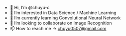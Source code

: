 - 👋 Hi, I’m @chuyu-c
- 👀 I’m interested in Data Science / Machine Learning
- 🌱 I’m currently learning Convolutional Neural Network
- 💞️ I’m looking to collaborate on Image Recognition
- 📫 How to reach me -> chuyu0507@gmail.com

<!---
chuyu-c/chuyu-c is a ✨ special ✨ repository because its `README.md` (this file) appears on your GitHub profile.
You can click the Preview link to take a look at your changes.
--->
